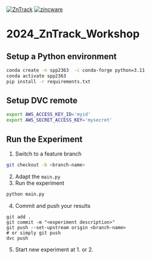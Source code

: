 [![ZnTrack](https://img.shields.io/badge/Powered%20by-ZnTrack-%23007CB0)](https://zntrack.readthedocs.io/en/latest/)
[![zincware](https://img.shields.io/badge/Powered%20by-zincware-darkcyan)](https://github.com/zincware)
# 2024_ZnTrack_Workshop
## Setup a Python environment 
```bash
conda create -n spp2363  -c conda-forge python=3.11
conda activate spp2363
pip install -r requirements.txt
```

## Setup DVC remote

```bash
export AWS_ACCESS_KEY_ID='myid'
export AWS_SECRET_ACCESS_KEY='mysecret'
```

## Run the Experiment
1. Switch to a feature branch
```bash
git checkout -b <branch-name>
```
2. Adapt the `main.py`
3. Run the experiment
```bash
python main.py
```
4. Commit and push your results
```
git add .
git commit -m "<experiment description>"
git push --set-upstream origin <branch-name>
# or simply git push
dvc push
```
5. Start new experiment at 1. or 2.
